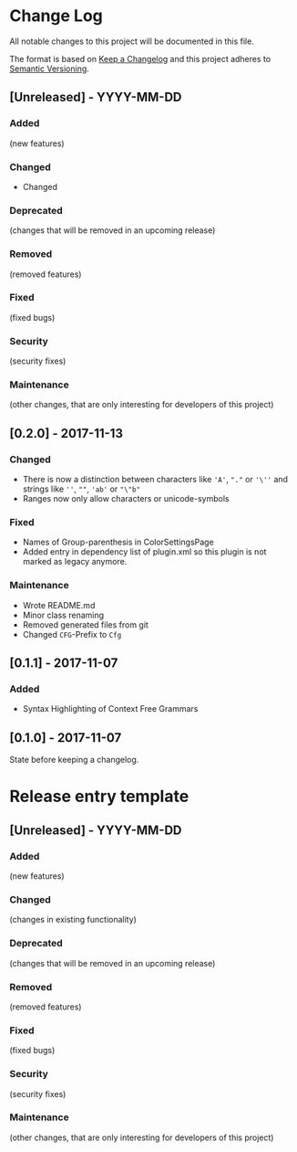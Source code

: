 # Change Log
All notable changes to this project will be documented in this file.

The format is based on [Keep a Changelog](http://keepachangelog.com/)
and this project adheres to [Semantic Versioning](http://semver.org/).

## [Unreleased] - YYYY-MM-DD
### Added
(new features)

### Changed
* Changed 

### Deprecated
(changes that will be removed in an upcoming release)

### Removed
(removed features)

### Fixed
(fixed bugs)

### Security
(security fixes)

### Maintenance
(other changes, that are only interesting for developers of this project)



## [0.2.0] - 2017-11-13
### Changed
* There is now a distinction between characters like `'A'`, `"."` or `'\''` and strings like `''`, `""`, `'ab'` or `"\"b"`
* Ranges now only allow characters or unicode-symbols

### Fixed
* Names of Group-parenthesis in ColorSettingsPage
* Added entry in dependency list of plugin.xml so this plugin is not marked as legacy anymore.

### Maintenance
* Wrote README.md
* Minor class renaming
* Removed generated files from git
* Changed `CFG`-Prefix to `Cfg`



## [0.1.1] - 2017-11-07
### Added
* Syntax Highlighting of Context Free Grammars



## [0.1.0] - 2017-11-07
State before keeping a changelog.



# Release entry template
## [Unreleased] - YYYY-MM-DD
### Added
(new features)

### Changed
(changes in existing functionality)

### Deprecated
(changes that will be removed in an upcoming release)

### Removed
(removed features)

### Fixed
(fixed bugs)

### Security
(security fixes)

### Maintenance
(other changes, that are only interesting for developers of this project)